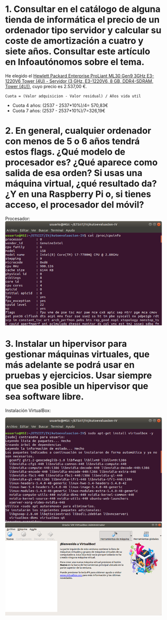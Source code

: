 # 1. Consultar en el catálogo de alguna tienda de informática el precio de un ordenador tipo servidor y calcular su coste de amortización a cuatro y siete años. Consultar este artículo en Infoautónomos sobre el tema.

He elegido el [Hewlett Packard Enterprise ProLiant ML30 Gen9 3GHz E3-1220V6 Tower (4U) - Servidor (3 GHz, E3-1220V6, 8 GB, DDR4-SDRAM, Tower (4U))](https://www.amazon.es/Hewlett-Packard-Enterprise-ProLiant-E3-1220V6/dp/B079YXY24D/ref=sr_1_16?_encoding=UTF8&c=ts&dchild=1&keywords=Servidores&qid=1603711233&s=computers&sr=1-16&ts_id=938009031), cuyo precio es 2.537,00 €.

~~~
Cuota = (Valor adquisicion - Valor residual) / Años vida util
~~~
- Cuota 4 años: (2537 - 2537*10%)/4= 570,83€
- Cuota 7 años: (2537 - 2537*10%)/7=326,19€

# 2. En general, cualquier ordenador con menos de 5 o 6 años tendrá estos flags. ¿Qué modelo de procesador es? ¿Qué aparece como salida de esa orden? Si usas una máquina virtual, ¿qué resultado da? ¿Y en una Raspberry Pi o, si tienes acceso, el procesador del móvil?

Procesador: ![](./images/modeloproc.png)

# 3. Instalar un hipervisor para gestionar máquinas virtuales, que más adelante se podrá usar en pruebas y ejercicios. Usar siempre que sea posible un hipervisor que sea software libre.
Instalación VirtualBox:

![](./images/ivbox.png)
![](./images/vbox.png)








